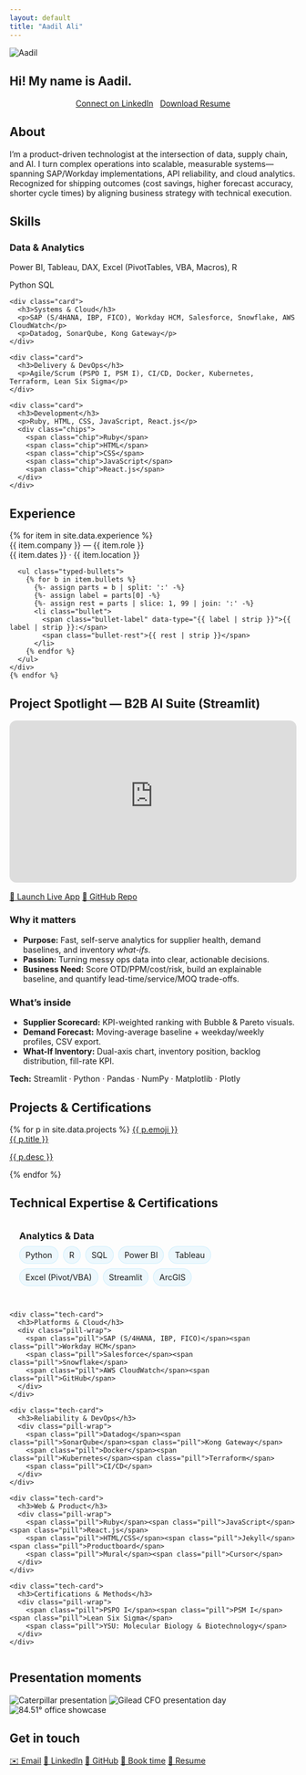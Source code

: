 ```yaml
---
layout: default
title: "Aadil Ali"
---
```


<section class="hero">
  <img src="{{ '/assets/profile.jpg' | relative_url }}" class="avatar" alt="Aadil">
  <h1>Hi! My name is Aadil.</h1>
  <p class="sublede" data-typer data-text="I build scalable ops through digital transformation, AI integration, and strategy. Scroll to learn more."></p>

  <div class="cta-row" style="margin-top:18px; display:flex; gap:12px; justify-content:center; flex-wrap:wrap;">
    <a class="btn-cta" href="{{ site.linkedin }}" target="_blank" rel="noopener">Connect on LinkedIn</a>
    <a class="btn-ghost" href="{{ site.resume_url }}" target="_blank" rel="noopener">Download Resume</a>
  </div>
</section>

<section id="about" class="reveal">
  <h2 class="h-section">About</h2>
  <p>
    I’m a product-driven technologist at the intersection of data, supply chain, and AI. I turn complex operations into
    scalable, measurable systems—spanning SAP/Workday implementations, API reliability, and cloud analytics. Recognized for
    shipping outcomes (cost savings, higher forecast accuracy, shorter cycle times) by aligning business strategy with
    technical execution.
  </p>
</section>

<section id="skills" class="reveal">
  <h2 class="h-section">Skills</h2>
  <div class="skills-grid">
    <div class="card">
      <h3>Data & Analytics</h3>
      <p>Power BI, Tableau, DAX, Excel (PivotTables, VBA, Macros), R</p>
      <div class="chips">
        <span class="chip">Python</span>
        <span class="chip">SQL</span>
      </div>
    </div>

    <div class="card">
      <h3>Systems & Cloud</h3>
      <p>SAP (S/4HANA, IBP, FICO), Workday HCM, Salesforce, Snowflake, AWS CloudWatch</p>
      <p>Datadog, SonarQube, Kong Gateway</p>
    </div>

    <div class="card">
      <h3>Delivery & DevOps</h3>
      <p>Agile/Scrum (PSPO I, PSM I), CI/CD, Docker, Kubernetes, Terraform, Lean Six Sigma</p>
    </div>

    <div class="card">
      <h3>Development</h3>
      <p>Ruby, HTML, CSS, JavaScript, React.js</p>
      <div class="chips">
        <span class="chip">Ruby</span>
        <span class="chip">HTML</span>
        <span class="chip">CSS</span>
        <span class="chip">JavaScript</span>
        <span class="chip">React.js</span>
      </div>
    </div>
  </div>
</section>

<section id="timeline" class="reveal">
  <h2 class="h-section">Experience</h2>
  <div class="timeline">
    {% for item in site.data.experience %}
    <div class="node">
      <div class="title">{{ item.company }} — {{ item.role }}</div>
      <div class="meta">{{ item.dates }} · {{ item.location }}</div>

      <ul class="typed-bullets">
        {% for b in item.bullets %}
          {%- assign parts = b | split: ':' -%}
          {%- assign label = parts[0] -%}
          {%- assign rest = parts | slice: 1, 99 | join: ':' -%}
          <li class="bullet">
            <span class="bullet-label" data-type="{{ label | strip }}">{{ label | strip }}:</span>
            <span class="bullet-rest">{{ rest | strip }}</span>
          </li>
        {% endfor %}
      </ul>
    </div>
    {% endfor %}
  </div>
</section>

<!-- === Project Spotlight — B2B AI Suite (Streamlit) RIGHT AFTER EXPERIENCE === -->
<section id="b2b-ai-suite" class="reveal">
  <h2 class="h-section">Project Spotlight — B2B AI Suite (Streamlit)</h2>

  <div style="position:relative;padding-bottom:56.25%;height:0;overflow:hidden;border-radius:12px;margin-bottom:16px;">
    <iframe
      src="https://www.youtube-nocookie.com/embed/d2lkvZj_UXg"
      title="B2B AI Suite — Live Demo"
      style="position:absolute;top:0;left:0;width:100%;height:100%;border:0;"
      allow="accelerometer; autoplay; clipboard-write; encrypted-media; gyroscope; picture-in-picture; web-share"
      allowfullscreen></iframe>
  </div>

  <div class="chips" style="gap:8px;margin-bottom:10px;">
    <a class="chip" href="https://aaadil777-b2b-ai-suite.streamlit.app" target="_blank" rel="noopener">🚀 Launch Live App</a>
    <a class="chip" href="https://github.com/aaadil777/b2b_ai_streamlit_suite" target="_blank" rel="noopener">🐙 GitHub Repo</a>
  </div>

  <div class="card" style="margin-top:8px;">
    <h3>Why it matters</h3>
    <ul>
      <li><strong>Purpose:</strong> Fast, self-serve analytics for supplier health, demand baselines, and inventory <em>what-ifs</em>.</li>
      <li><strong>Passion:</strong> Turning messy ops data into clear, actionable decisions.</li>
      <li><strong>Business Need:</strong> Score OTD/PPM/cost/risk, build an explainable baseline, and quantify lead-time/service/MOQ trade-offs.</li>
    </ul>
  </div>

  <div class="card" style="margin-top:12px;">
    <h3>What’s inside</h3>
    <ul>
      <li><strong>Supplier Scorecard:</strong> KPI-weighted ranking with Bubble & Pareto visuals.</li>
      <li><strong>Demand Forecast:</strong> Moving-average baseline + weekday/weekly profiles, CSV export.</li>
      <li><strong>What-If Inventory:</strong> Dual-axis chart, inventory position, backlog distribution, fill-rate KPI.</li>
    </ul>
    <p><strong>Tech:</strong> Streamlit · Python · Pandas · NumPy · Matplotlib · Plotly</p>
  </div>
</section>

<!-- ====== PROJECTS BEFORE TECH EXPERTISE ====== -->
<section id="portfolio" class="reveal">
  <h2 class="h-section">Projects & Certifications</h2>

  <div class="proj-grid">
    {% for p in site.data.projects %}
      <a class="proj-card" href="{{ p.url }}" target="_blank" rel="noopener" data-img="{{ p.image | relative_url }}">
        <span class="proj-icon" aria-hidden="true">{{ p.emoji }}</span>
        <div class="proj-meta">
          <div class="proj-title">{{ p.title }}</div>
          <p class="proj-desc">{{ p.desc }}</p>
        </div>
      </a>
    {% endfor %}
  </div>

  <div class="hover-preview" aria-hidden="true"><img alt=""></div>
</section>

<!-- ====== TECH EXPERTISE — SOFTER, MORE READABLE CARDS ====== -->
<section id="tech" class="reveal">
  <h2 class="h-section">Technical Expertise & Certifications</h2>

  <div class="tech-grid">
    <div class="tech-card">
      <h3>Analytics & Data</h3>
      <div class="pill-wrap">
        <span class="pill">Python</span><span class="pill">R</span><span class="pill">SQL</span>
        <span class="pill">Power BI</span><span class="pill">Tableau</span><span class="pill">Excel (Pivot/VBA)</span>
        <span class="pill">Streamlit</span><span class="pill">ArcGIS</span>
      </div>
    </div>

    <div class="tech-card">
      <h3>Platforms & Cloud</h3>
      <div class="pill-wrap">
        <span class="pill">SAP (S/4HANA, IBP, FICO)</span><span class="pill">Workday HCM</span>
        <span class="pill">Salesforce</span><span class="pill">Snowflake</span>
        <span class="pill">AWS CloudWatch</span><span class="pill">GitHub</span>
      </div>
    </div>

    <div class="tech-card">
      <h3>Reliability & DevOps</h3>
      <div class="pill-wrap">
        <span class="pill">Datadog</span><span class="pill">SonarQube</span><span class="pill">Kong Gateway</span>
        <span class="pill">Docker</span><span class="pill">Kubernetes</span><span class="pill">Terraform</span>
        <span class="pill">CI/CD</span>
      </div>
    </div>

    <div class="tech-card">
      <h3>Web & Product</h3>
      <div class="pill-wrap">
        <span class="pill">Ruby</span><span class="pill">JavaScript</span><span class="pill">React.js</span>
        <span class="pill">HTML/CSS</span><span class="pill">Jekyll</span><span class="pill">Productboard</span>
        <span class="pill">Mural</span><span class="pill">Cursor</span>
      </div>
    </div>

    <div class="tech-card">
      <h3>Certifications & Methods</h3>
      <div class="pill-wrap">
        <span class="pill">PSPO I</span><span class="pill">PSM I</span><span class="pill">Lean Six Sigma</span>
        <span class="pill">YSU: Molecular Biology & Biotechnology</span>
      </div>
    </div>
  </div>
</section>

<section id="gallery" class="reveal">
  <h2 class="h-section">Presentation moments</h2>
  <div class="gallery">
    <img src="{{ '/assets/present-cat.jpg' | relative_url }}" alt="Caterpillar presentation">
    <img src="{{ '/assets/present-gilead.jpg' | relative_url }}" alt="Gilead CFO presentation day">
    <img src="{{ '/assets/present-8451.jpg' | relative_url }}" alt="84.51° office showcase">
  </div>
</section>

<section id="contact" class="reveal">
  <h2 class="h-section">Get in touch</h2>
  <div class="chips">
    <a class="chip" href="mailto:{{ site.email }}" aria-label="Email">✉️ Email</a>
    <a class="chip" href="{{ site.linkedin }}" target="_blank" rel="noopener" aria-label="LinkedIn">🔗 LinkedIn</a>
    <a class="chip" href="{{ site.github }}" target="_blank" rel="noopener" aria-label="GitHub">🐙 GitHub</a>
    <a class="chip" href="{{ site.calendar }}" target="_blank" rel="noopener" aria-label="Book time">📅 Book time</a>
    <a class="chip" href="{{ site.resume_url }}" target="_blank" rel="noopener" aria-label="Resume PDF">📄 Resume</a>
  </div>
</section>

<!-- ====== PAGE-LOCAL STYLES (keeps changes self-contained) ====== -->
<style>
/* timeline typed bullets */
.typed-bullets .bullet { position: relative; margin: .5rem 0; line-height: 1.5; }
.bullet-label { font-weight: 700; border-right: 2px solid var(--accent, #7dd3fc); white-space: nowrap; overflow: hidden; display: inline-block; }
.bullet-rest { opacity: 0; transition: opacity .35s ease-in .05s; margin-left: .25rem; }

/* typewriter caret blink */
@keyframes caret { 0%,100% { border-color: transparent } 50% { border-color: var(--accent, #7dd3fc) } }
.bullet-label.typing { animation: caret 1s steps(1) infinite; }

/* tech grid */
.tech-grid { display: grid; gap: 12px; grid-template-columns: repeat(auto-fit, minmax(260px, 1fr)); }
.tech-card { background: rgba(255,255,255,.035); border: 1px solid rgba(255,255,255,.06); border-radius: 12px; padding: 16px; }
.tech-card h3 { margin: 0 0 8px 0; font-size: 1rem; letter-spacing: .2px; }
.pill-wrap { display: flex; flex-wrap: wrap; gap: 8px; }
.pill { padding: 6px 10px; border-radius: 999px; background: rgba(125,211,252,.12); border: 1px solid rgba(125,211,252,.25); font-size: .88rem; }

/* projects grid already exists; ensure spacing from spotlight */
#portfolio { margin-top: 18px; }
</style>

<!-- ====== TYPEWRITER JS ====== -->
<script>
(function () {
  const SPEED = 18; // ms per character for the label
  const observer = new IntersectionObserver((entries) => {
    entries.forEach(entry => {
      if (!entry.isIntersecting) return;

      const bullet = entry.target;
      const labelEl = bullet.querySelector('.bullet-label');
      const restEl  = bullet.querySelector('.bullet-rest');
      const full = (labelEl.dataset.type || labelEl.textContent).replace(/:$/, '');
      labelEl.textContent = ''; // clear
      labelEl.classList.add('typing');

      // type the label, then show the rest
      let i = 0;
      const tick = () => {
        if (i <= full.length) {
          labelEl.textContent = full.slice(0, i) + ':';
          i++; setTimeout(tick, SPEED);
        } else {
          labelEl.classList.remove('typing');
          restEl.style.opacity = 1;
          observer.unobserve(bullet);
        }
      };
      tick();
    });
  }, { threshold: 0.35 });

  document.querySelectorAll('.typed-bullets .bullet').forEach(b => observer.observe(b));
})();
</script>

